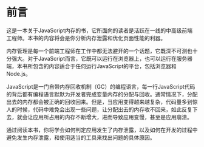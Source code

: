 # 前言

这是一本关于JavaScript内存的书，它所面向的读者是活跃在一线的中高级前端工程师。本书的内容将会是你分析内存泄露和优化页面性能的利器。

内存管理是每一个前端工程师在工作中都无法避开的一个话题，它既深不可测也十分强大。对于JavaScript而言，它既可以运行在浏览器上，也可以运行在服务器端，本书所包含的内容适合于任何运行JavaScript的平台，包括浏览器和Node.js。

JavaScript是一门自带内存回收机制（GC）的编程语言，每一行JavaScript代码的背后都有编程语言默默为开发者完成变量内存的分配与回收。通常情况下，分配出去的内存都会被正确的回收回来。但是，当应用变得越来越复杂，代码量多到惊人的时候，代码中难免会出现一些问题，让分配出去的内存收不回来，如此反复下去，就会让应用所占用的内存不断增大，进而导致应用变慢，甚至是应用崩溃。

通过阅读本书，你将学会如何判定应用发生了内存泄露，以及如何在开发的过程中避免发生内存泄露，和使用适当的工具来找出问题的具体原因。